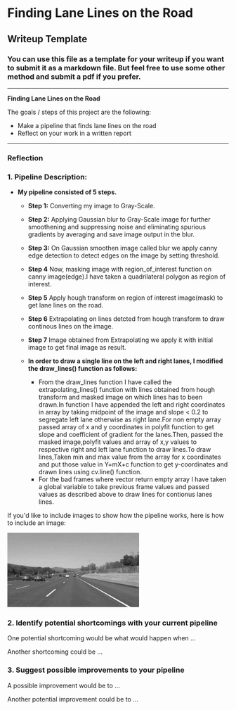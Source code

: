 # **Finding Lane Lines on the Road** 

## Writeup Template

### You can use this file as a template for your writeup if you want to submit it as a markdown file. But feel free to use some other method and submit a pdf if you prefer.

---

**Finding Lane Lines on the Road**

The goals / steps of this project are the following:
* Make a pipeline that finds lane lines on the road
* Reflect on your work in a written report


[//]: # (Image References)

[image1]: ./examples/grayscale.jpg "Grayscale"

---

### Reflection

### 1. Pipeline Description:
   * **My pipeline consisted of 5 steps.**
     *  **Step 1:** Converting my image to Gray-Scale.
     *  **Step 2:** Applying Gaussian blur to Gray-Scale image for further smoothening and suppressing noise and eliminating spurious                        gradients by averaging and save image output in the blur.
     *  **Step 3:** On Gaussian smoothen image called blur we apply canny edge detection to detect edges on the image by setting                             threshold.
     *  **Step 4**  Now, masking image with region_of_interest function on canny image(edge).I have taken a quadrilateral polygon as                         region of interest.
     *  **Step 5**  Apply hough transform on region of interest image(mask) to get lane lines on the road.
     *  **Step 6**  Extrapolating on lines detcted from hough transform to draw continous lines on the image.
     *  **Step 7**  Image obtained from Extrapolating we apply it with initial image to get final image as result.
		 
	 * **In order to draw a single line on the left and right lanes, I modified the draw_lines() function as follows:**
	 	 *  From the draw_lines function I have called the extrapolating_lines() function with lines obtained from hough transform and 							masked image on which lines has to been drawn.In function I have appended the left and right coordinates	in	array	by taking 					midpoint of the image and slope < 0.2 to segregate left lane otherwise as	right lane.For non empty array passed array of x and y 					coordinates in polyfit function to get slope and coefficient of gradient for the lanes.Then, passed the masked image,polyfit 					values and array of x,y values to respective right and left lane function to draw lines.To draw lines,Taken min and max value 					from the array for x coordinates and put those value in Y=mX+c function to get y-coordinates and drawn lines using cv.line() 						function.
		 * For the bad frames where vector return empty array I have taken a global variable to take previous frame values and passed values 				as described above to draw lines for contionus lanes lines.

If you'd like to include images to show how the pipeline works, here is how to include an image: 

![alt text][image1]


### 2. Identify potential shortcomings with your current pipeline


One potential shortcoming would be what would happen when ... 

Another shortcoming could be ...


### 3. Suggest possible improvements to your pipeline

A possible improvement would be to ...

Another potential improvement could be to ...

